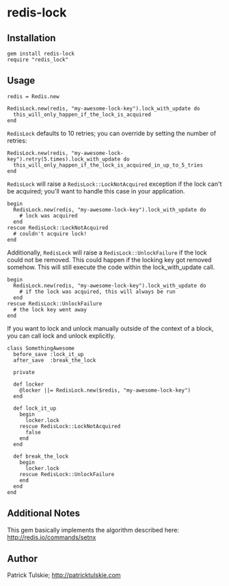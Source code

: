 redis-lock
==========

Installation
------------

    gem install redis-lock
    require "redis_lock"

Usage
-----

    redis = Redis.new

    RedisLock.new(redis, "my-awesome-lock-key").lock_with_update do
      this_will_only_happen_if_the_lock_is_acquired
    end

`RedisLock` defaults to 10 retries; you can override by setting the number of retries:

    RedisLock.new(redis, "my-awesome-lock-key").retry(5.times).lock_with_update do
      this_will_only_happen_if_the_lock_is_acquired_in_up_to_5_tries
    end

`RedisLock` will raise a `RedisLock::LockNotAcquired` exception if the lock can't be
acquired; you'll want to handle this case in your application.

    begin
      RedisLock.new(redis, "my-awesome-lock-key").lock_with_update do
        # lock was acquired
      end
    rescue RedisLock::LockNotAcquired
      # couldn't acquire lock!
    end

Additionally, `RedisLock` will raise a `RedisLock::UnlockFailure` if the lock could
not be removed. This could happen if the locking key got removed somehow. This
will still execute the code within the lock_with_update call.

    begin
      RedisLock.new(redis, "my-awesome-lock-key").lock_with_update do
        # if the lock was acquired, this will always be run
      end
    rescue RedisLock::UnlockFailure
      # the lock key went away
    end

If you want to lock and unlock manually outside of the context of a block, you
can call lock and unlock explicitly.

    class SomethingAwesome
      before_save :lock_it_up
      after_save  :break_the_lock

      private

      def locker
        @locker ||= RedisLock.new($redis, "my-awesome-lock-key")
      end

      def lock_it_up
        begin
          locker.lock
        rescue RedisLock::LockNotAcquired
          false
        end
      end

      def break_the_lock
        begin
          locker.lock
        rescue RedisLock::UnlockFailure
        end
      end
    end

Additional Notes
----------------

This gem basically implements the algorithm described here: http://redis.io/commands/setnx

Author
------

Patrick Tulskie; http://patricktulskie.com
